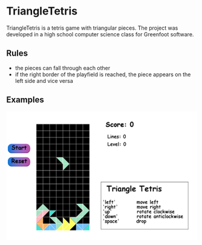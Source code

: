 # TriangleTetris
TriangleTetris is a tetris game with triangular pieces. The project was developed in a high school computer science class for Greenfoot software.

## Rules
* the pieces can fall through each other
* if the right border of the playfield is reached, the piece appears on the left side and vice versa

## Examples
![](https://github.com/dkm5000/TriangleTetris/blob/main/doc/examples/Photo.png)
